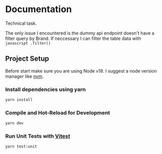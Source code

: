 # Documentation

Technical task.

The only issue I encountered is the dummy api endpoint doesn't have a filter query by Brand. 
If neccessary I can filter the table data with ```javascript .filter() ```

## Project Setup

Before start make sure you are using Node v18. I suggest a node version manager like [nvm](https://github.com/nvm-sh/nvm).

### Install dependencies using yarn

```sh
yarn install
```

### Compile and Hot-Reload for Development

```sh
yarn dev
```

### Run Unit Tests with [Vitest](https://vitest.dev/)

```sh
yarn test:unit
```
